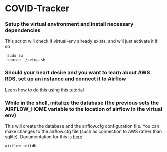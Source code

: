 # COVID-Tracker

### Setup the virtual environment and install necessary dependencies
This script will check if virtual-env already exists, and will just activate it if so

<pre>
<code> sudo su </code>
<code> source ./setup.sh </code>
</pre>


### Should your heart desire and you want to learn about AWS RDS, set up an instance and connect it to Airflow
Learn how to do this using this [tutorial](https://medium.com/@klogic/apache-airflow-create-etl-pipeline-like-a-boss-e491e0b8db16)

### While in the shell, initalize the database (the previous sets the AIRFLOW_HOME variable to the location of airflow in the virtual env)

This will create the database and the airflow.cfg configuration file. You can make changes to the airflow.cfg file (such as connection to AWS rather than sqlite). Documentation for this is [here](https://airflow.apache.org/docs/stable/howto/set-config.html)

<pre><code>airflow initdb</code></pre>
